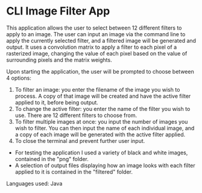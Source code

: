 # CLI Image Filter App

This application allows the user to select between 12 different filters to apply to an image. The user can input an image via the command line to apply the currently selected filter, and a filtered image will be generated and output.
It uses a convolution matrix to apply a filter to each pixel of a rasterized image, changing the value of each pixel based on the value of surrounding pixels and the matrix weights.

Upon starting the application, the user will be prompted to choose between 4 options:

1.  To filter an image: you enter the filename of the image you wish to process. A copy of that image will be created and have the active filter applied to it, before being output.
2.  To change the active filter: you enter the name of the filter you wish to use. There are 12 different filters to choose from.
3.  To filter multiple images at once: you input the number of images you wish to filter. You can then input the name of each individual image, and a copy of each image will be generated with the active filter applied.
4.  To close the terminal and prevent further user input.

- For testing the application I used a variety of black and white images, contained in the "png" folder.
- A selection of output files displaying how an image looks with each filter applied to it is contained in the "filtered" folder.

Languages used: Java
